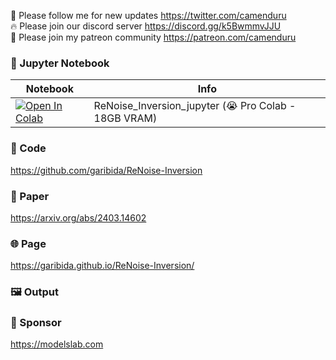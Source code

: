 🐣 Please follow me for new updates https://twitter.com/camenduru <br />
🔥 Please join our discord server https://discord.gg/k5BwmmvJJU <br />
🥳 Please join my patreon community https://patreon.com/camenduru <br />

### 🍊 Jupyter Notebook

| Notebook | Info
| --- | --- |
[![Open In Colab](https://colab.research.google.com/assets/colab-badge.svg)](https://colab.research.google.com/github/camenduru/ReNoise-Inversion-jupyter/blob/main/ReNoise_Inversion_jupyter.ipynb) | ReNoise_Inversion_jupyter (😭 Pro Colab - 18GB VRAM)

### 🧬 Code
https://github.com/garibida/ReNoise-Inversion

### 📄 Paper
https://arxiv.org/abs/2403.14602

### 🌐 Page
https://garibida.github.io/ReNoise-Inversion/

### 🖼 Output


### 🏢 Sponsor
https://modelslab.com
